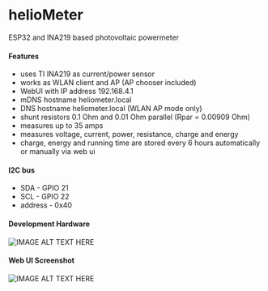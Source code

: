 # helioMeter
ESP32 and INA219 based photovoltaic powermeter
#### Features
* uses TI INA219 as current/power sensor
* works as WLAN client and AP (AP chooser included)
* WebUI with IP address 192.168.4.1
* mDNS hostname heliometer.local
* DNS hostname heliometer.local (WLAN AP mode only)
* shunt resistors 0.1 Ohm and 0.01 Ohm parallel (Rpar = 0.00909 Ohm)
* measures up to 35 amps
* measures voltage, current, power, resistance, charge and energy
* charge, energy and running time are stored every 6 hours automatically or manually via web ui
#### I2C bus
* SDA - GPIO 21
* SCL - GPIO 22
* address - 0x40
#### Development Hardware
![IMAGE ALT TEXT HERE](https://www.dorstel.de/github/helioMeter_a_v1.0.png)
#### Web UI Screenshot
![IMAGE ALT TEXT HERE](https://www.dorstel.de/github/helioMeter_b_v1.1.png)
